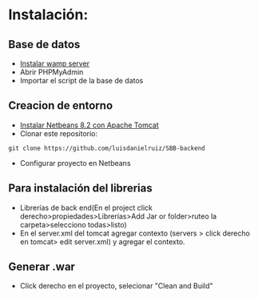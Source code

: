 # Instalación:
## Base de datos 

* [Instalar wamp server](https://sourceforge.net/projects/wampserver/)
* Abrir PHPMyAdmin
* Importar el script de la base de datos

## Creacion de entorno

* [Instalar Netbeans 8.2 con Apache Tomcat](https://netbeans.org/downloads/8.2/rc/)
* Clonar este repositorio:
```
git clone https://github.com/luisdanielruiz/SBB-backend
```
* Configurar proyecto en Netbeans

## Para instalación del librerias 
* Librerías de back end(En el project click derecho>propiedades>Librerías>Add Jar or folder>ruteo la carpeta>selecciono todas>listo)
* En el server.xml del tomcat agregar contexto (servers > click derecho en tomcat> edit server.xml) y agregar el contexto.

## Generar .war
* Click derecho en el proyecto, selecionar "Clean and Build"
